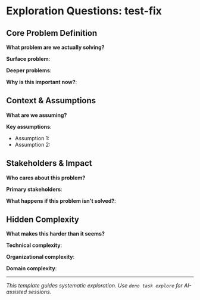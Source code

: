 # Exploration Questions: test-fix

## Core Problem Definition
**What problem are we actually solving?**

**Surface problem**: 

**Deeper problems**: 

**Why is this important now?**: 

## Context & Assumptions
**What are we assuming?**

**Key assumptions**: 
- Assumption 1:
- Assumption 2:

## Stakeholders & Impact
**Who cares about this problem?**

**Primary stakeholders**: 

**What happens if this problem isn't solved?**: 

## Hidden Complexity
**What makes this harder than it seems?**

**Technical complexity**: 

**Organizational complexity**: 

**Domain complexity**: 

---
*This template guides systematic exploration. Use `deno task explore` for AI-assisted sessions.*
